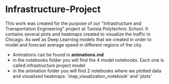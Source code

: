 # Infrastructure-Project
This work was created for the purpose of our "Infrastructure and Transportation Engineering" project at Tunisia Polytechnic School. It contains several plots and heatmaps created to visualize the traffic in Chicago. As well as Deep Learning models that we created in order to model and forecast average speed in different regions of the city.

* Animations can be found in **animations.md**
* in the notebooks folder you will find the 4 model notebooks. Each one is called infrastructure project model  
* in the animation folder you will find  2 notebooks where we plotted data and visualized heatmaps: 'map_visualization_notebook' and 'plots'
